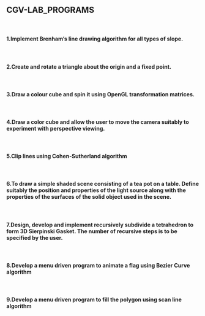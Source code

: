 <h2>CGV-LAB_PROGRAMS</h2><br>
<h4>1.Implement Brenham’s line drawing algorithm for all types of slope.</h4><br>
<h4>2.Create and rotate a triangle about the origin and a fixed point.</h4><br>
<h4>3.Draw a colour cube and spin it using OpenGL transformation matrices.</h4><br>
<h4>4.Draw a color cube and allow the user to move the camera suitably to experiment with perspective viewing.</h4><br>
<h4>5.Clip lines using Cohen-Sutherland algorithm</h4><br>
<h4>6.To draw a simple shaded scene consisting of a tea pot on a table. Define suitably the position and properties of the light source along with the properties of the surfaces of the solid object used in the scene.</h4><br>
<h4>7.Design, develop and implement recursively subdivide a tetrahedron to form 3D Sierpinski Gasket. The number of recursive steps is to be specified by the user.</h4><br>
<h4>8.Develop a menu driven program to animate a flag using Bezier Curve algorithm</h4><br>
<h4>9.Develop a menu driven program to fill the polygon using scan line algorithm</h4><br>
</head>
</html>
